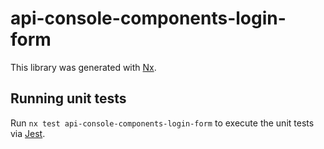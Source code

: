 # api-console-components-login-form

This library was generated with [Nx](https://nx.dev).

## Running unit tests

Run `nx test api-console-components-login-form` to execute the unit tests via [Jest](https://jestjs.io).
